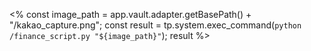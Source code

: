 <%
const image_path = app.vault.adapter.getBasePath() + "/kakao_capture.png";
const result = tp.system.exec_command(`python /finance_script.py "${image_path}"`);
result
%>
